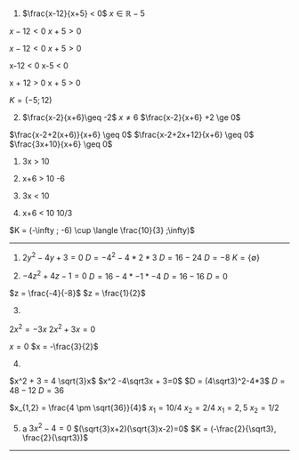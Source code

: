 1. $\frac{x-12}{x+5} < 0$
$x \in \mathbb{R}-5$ 

$x-12 < 0$
$x+5 > 0$

$x-12 < 0$
$x + 5 > 0$

x-12 < 0
x-5 < 0

x + 12 > 0
x + 5 > 0

$K = (-5 ; 12)$


2. $\frac{x-2}{x+6}\geq -2$
$x \ne 6$
$\frac{x-2}{x+6} +2   \ge 0$

$\frac{x-2+2(x+6)}{x+6} \geq 0$
$\frac{x-2+2x+12}{x+6} \geq 0$
$\frac{3x+10}{x+6} \geq 0$

1. 3x > 10
2. x+6 > 10
-6

1. 3x < 10
2. x+6 < 10
10/3

$K = (-\infty ; -6) \cup \langle \frac{10}{3} ;\infty)$

----

1. $2y^2 - 4y + 3 = 0$
$D = -4^2-4*2*3$
$D = 16-24$
$D = -8$
$K = \{\emptyset\}$



2. $-4z^2 +4z-1=0$
$D = 16 - 4 * -1 * -4$ 
$D = 16-16$
$D = 0$

$z = \frac{-4}{-8}$
$z = \frac{1}{2}$

3. 
$2x^2 = -3x$
$2x^2 + 3x = 0$

$x = 0$
$x = -\frac{3}{2}$

4. 
$x^2 + 3 = 4 \sqrt{3}x$
$x^2 -4\sqrt3x  + 3=0$
$D = (4\sqrt3)^2-4*3$
$D = 48 - 12$
$D = 36$

$x_{1,2} = \frac{4 \pm \sqrt{36}}{4}$
$x_1 = 10/4$
$x_2 = 2/4$
$x_1 = 2,5$
$x_2 = 1/2$

5. a
$3x^2 - 4 = 0$
$(\sqrt{3}x+2)(\sqrt{3}x-2)=0$
$K = (-\frac{2}{\sqrt3}, \frac{2}{\sqrt3})$





---







